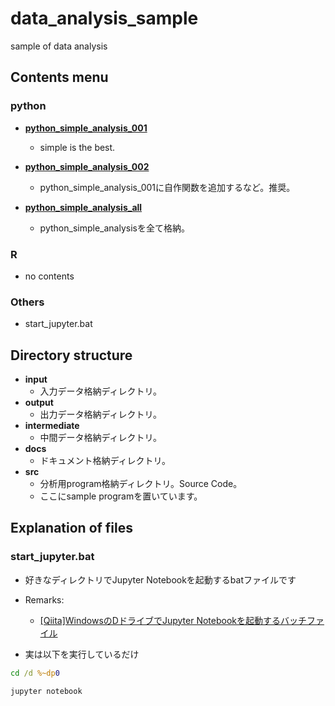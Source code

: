 # data_analysis_sample
sample of data analysis

## Contents menu

### python
- [**python_simple_analysis_001**](./python_simple_analysis_001/)
  - simple is the best.

- [**python_simple_analysis_002**](./python_simple_analysis_002/)
  - python_simple_analysis_001に自作関数を追加するなど。推奨。

- [**python_simple_analysis_all**](./python_simple_analysis_all/)
  - python_simple_analysisを全て格納。

### R
- no contents

### Others
- start_jupyter.bat

## Directory structure

- **input**
  - 入力データ格納ディレクトリ。
- **output**
  - 出力データ格納ディレクトリ。
- **intermediate**
  - 中間データ格納ディレクトリ。
- **docs**
  - ドキュメント格納ディレクトリ。
- **src**
  - 分析用program格納ディレクトリ。Source Code。
  - ここにsample programを置いています。

## Explanation of files

### start_jupyter.bat

- 好きなディレクトリでJupyter Notebookを起動するbatファイルです
- Remarks:
    - [[Qiita]WindowsのDドライブでJupyter Notebookを起動するバッチファイル](https://qiita.com/AnnnPsinan414/items/7764723ed5183ea4b3e4)

- 実は以下を実行しているだけ

```bat
cd /d %~dp0

jupyter notebook
```
